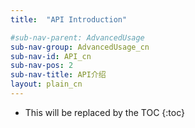 ```yaml
---
title:  "API Introduction"

#sub-nav-parent: AdvancedUsage
sub-nav-group: AdvancedUsage_cn
sub-nav-id: API_cn
sub-nav-pos: 2
sub-nav-title: API介绍
layout: plain_cn
---
```


* This will be replaced by the TOC
{:toc}

